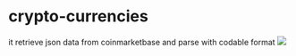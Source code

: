 # crypto-currencies
it retrieve json data from coinmarketbase and parse with codable format
<img src="https://eksiup.com/images/96/64/xj51314r2mkq.jpeg">
